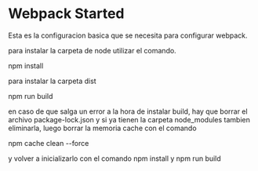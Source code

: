 # Webpack Started

Esta es la configuracion basica que se necesita para configurar webpack.

para instalar la carpeta de node utilizar el comando.

npm install

para instalar la carpeta dist

npm run build

en caso de que salga un error a la hora de instalar build, hay que borrar el archivo package-lock.json y si ya tienen la carpeta node_modules tambien eliminarla, luego borrar la memoria cache con el comando

npm cache clean --force

y volver a inicializarlo con el comando npm install y npm run build